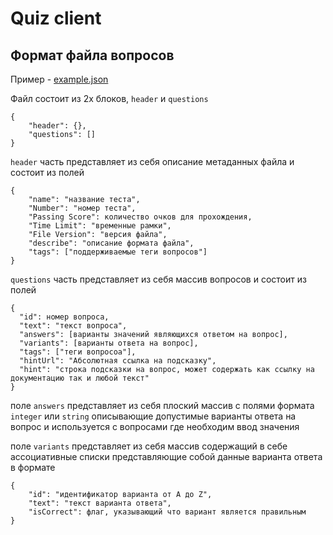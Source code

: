 # Quiz client

## Формат файла вопросов

Пример - [example.json](assets/questions/example.json)

Файл состоит из 2х блоков, `header` и `questions`

```
{
    "header": {},
    "questions": []
}
```

`header` часть представляет из себя описание метаданных файла и состоит из полей
```
{
    "name": "название теста",
    "Number": "номер теста",
    "Passing Score": количество очков для прохождения,
    "Time Limit": "временные рамки",
    "File Version": "версия файла",
    "describe": "описание формата файла",
    "tags": ["поддерживаемые теги вопросов"]
}
```
`questions` часть представляет из себя массив вопросов и состоит из полей
```
{
  "id": номер вопроса,
  "text": "текст вопроса",
  "answers": [варианты значений являющихся ответом на вопрос],
  "variants": [варианты ответа на вопрос],
  "tags": ["теги вопросоа"],
  "hintUrl": "Абсолютная ссылка на подсказку",
  "hint": "строка подсказки на вопрос, может содержать как ссылку на документацию так и любой текст"
}
```

поле `answers` представляет из себя плоский массив с полями формата `integer` или `string` описывающие
допустимые варианты ответа на вопрос и используется с вопросами где необходим ввод значения

поле `variants` представляет из себя массив содержащий в себе ассоциативные списки представляющие собой данные варианта
ответа в формате

```
{
    "id": "идентификатор варианта от A до Z",
    "text": "текст варианта ответа",
    "isCorrect": флаг, указывающий что вариант является правильным
}
```

